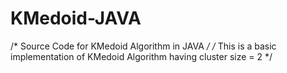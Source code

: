 # KMedoid-JAVA
/* Source Code for KMedoid Algorithm in JAVA */ 
/* This is a basic implementation of KMedoid Algorithm having cluster size = 2 */
